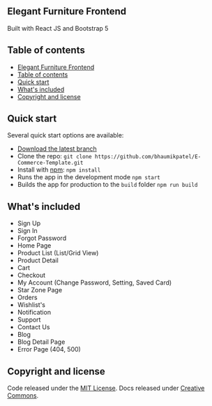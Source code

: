 ## Elegant Furniture Frontend

Built with React JS and Bootstrap 5

## Table of contents

- [Elegant Furniture Frontend](#elegant-furniture-frontend)
- [Table of contents](#table-of-contents)
- [Quick start](#quick-start)
- [What's included](#whats-included)
- [Copyright and license](#copyright-and-license)

## Quick start

Several quick start options are available:

- [Download the latest branch](https://github.com/bhaumikpatel/E-Commerce-Template)
- Clone the repo: `git clone https://github.com/bhaumikpatel/E-Commerce-Template.git`
- Install with [npm](https://www.npmjs.com/): `npm install`
- Runs the app in the development mode `npm start`
- Builds the app for production to the `build` folder `npm run build`

## What's included

- Sign Up
- Sign In
- Forgot Password
- Home Page
- Product List (List/Grid View)
- Product Detail
- Cart
- Checkout
- My Account (Change Password, Setting, Saved Card)
- Star Zone Page
- Orders
- Wishlist's
- Notification
- Support
- Contact Us
- Blog
- Blog Detail Page
- Error Page (404, 500)

## Copyright and license

Code released under the [MIT License](https://github.com/twbs/bootstrap/blob/main/LICENSE). Docs released under [Creative Commons](https://creativecommons.org/licenses/by/3.0/).
